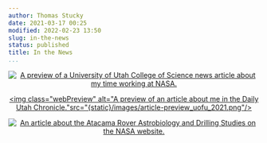 ```yaml
---
author: Thomas Stucky
date: 2021-03-17 00:25
modified: 2022-02-23 13:50
slug: in-the-news
status: published
title: In the News
...
```


<head>
  <link rel="stylesheet" href="{static}/styles/additional.css"/>
</head>
<!--
<div class="verticalAlign">
  <a style="color: none; background-color: none;" href="https://science.utah.edu/news/thomas-stucky-bs15">
   <img class="webPreview" alt="A preview of a University of Utah College of Science news article about my time working at NASA." src="{static}/images/article-preview_college-of-science-2022.png"/>
  </a>
  <span style="">
    <p>
      A preview of a University of Utah College of Science news article about my time working at NASA.
    </p>
  </span>
</div>
 -->

<div style="text-align: center;">

[<img class="webPreview" alt="A preview of a University of Utah College of Science news article about my time working at NASA." src="{static}/images/article-preview_college-of-science-2022.png" />](https://science.utah.edu/news/thomas-stucky-bs15)

[<img class="webPreview" alt="A preview of an article about me in the Daily Utah Chronicle."src="{static}/images/article-preview_uofu_2021.png"/>](https://dailyutahchronicle.com/2021/03/21/u-alumni-thomas-stucky-and-his-connection-to-the-mars-rover-perseverance/)

[<img class="webPreview" alt="An article about the Atacama Rover Astrobiology and Drilling Studies on the NASA website." src="{static}/images/article-preview_nasa_2019.png"/>](https://www.nasa.gov/universe/atacama-rover-astrobiology-drilling-studies-arads/)

</div>
